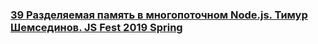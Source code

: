 ### [39 Разделяемая память в многопоточном Node.js. Тимур Шемсединов. JS Fest 2019 Spring](https://www.youtube.com/watch?v=KNsm_iIQt7U)

